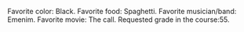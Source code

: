 Favorite color: Black.
Favorite food: Spaghetti.
Favorite musician/band: Emenim.
Favorite movie: The call.
Requested grade in the course:55. 
